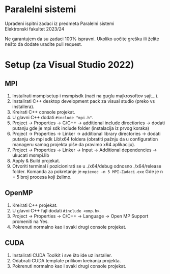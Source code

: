 # Paralelni sistemi
Uprađeni ispitni zadaci iz predmeta Paralelni sistemi  
Elektronski fakultet 2023/24


Ne garantujem da su zadaci 100% ispravni. Ukoliko uočite grešku ili želite nešto da dodate uradite pull request.

# Setup (za Visual Studio 2022)
## MPI
1. Instalirati msmpisetup i msmpisdk (naći na guglu majkrosoftov sajt...).
2. Instalirati C++ desktop development pack za visual studio (preko vs installera).
3. Kreirati C++ console projekat.
4. U glavni C++ dodati `#include "mpi.h"`.
5. Project -> Properties -> C/C++ -> additional include directiories -> dodati putanju gde je mpi sdk include folder (instalacija iz prvog koraka)
6. Project -> Properties -> Linker -> additional library directories -> dodati putanju do mpi sdk Lib\x64 foldera (obratiti pažnju da u configuration manageru samog projekta piše da pravimo x64 aplikaciju).
7. Project -> Properties -> Linker -> Input -> Additional dependencies -> ukucati msmpi.lib
8. Apply & Build projekat.
9. Otvoriti terminal i pozicionirati se u ./x64/debug odnosno ./x64/release folder. Komanda za pokretanje je `mpiexec -n 5 MPI-Zadaci.exe` Gde je n = 5 broj procesa koji želimo.

## OpenMP
1. Kreirati C++ projekat.
2. U glavni C++ fajl dodati `#include <omp.h>`.
3. Project -> Properties -> C/C++ -> Language -> Open MP Support promeniti na Yes.
4. Pokrenuti normalno kao i svaki drugi console projekat.

## CUDA
1. Instalirati CUDA Toolkit i sve što ide uz installer.
2. Odabrati CUDA template prilikom kreiranja projekta.
3. Pokrenuti normalno kao i svaki drugi console projekat.
